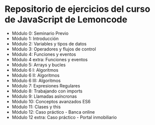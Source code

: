 # Repositorio de ejercicios del curso de JavaScript de Lemoncode

- Módulo 0: Seminario Previo
- Módulo 1: Introducción
- Módulo 2: Variables y tipos de datos
- Módulo 3: Operadores y flujos de control
- Módulo 4: Funciones y eventos
- Módulo 4 extra: Funciones y eventos
- Módulo 5: Arrays y bucles
- Módulo 6 I: Algoritmos
- Módulo 6 II: Algoritmos
- Módulo 6 III: Algoritmos
- Módulo 7: Expresiones Regulares
- Módulo 8: Trabajando con imports
- Módulo 9: Llamadas asíncronas
- Módulo 10: Conceptos avanzados ES6
- Módulo 11: Clases y this
- Módulo 12: Caso práctico - Banca online
- Módulo 12 extra: Caso práctico - Portal inmobiliario